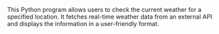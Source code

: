 This Python program allows users to check the current weather for a specified location. It fetches real-time weather data from an external API and displays the information in a user-friendly format.
